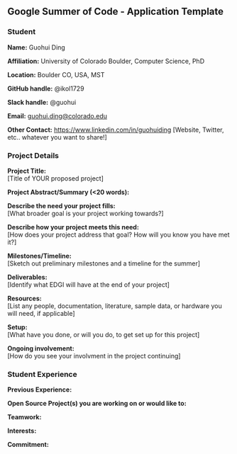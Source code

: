 ## Google Summer of Code - Application Template

### Student

**Name:** Guohui Ding

**Affiliation:** University of Colorado Boulder, Computer Science, PhD

**Location:** Boulder CO, USA, MST

**GitHub handle:** @ikol1729

**Slack handle:** @guohui

**Email:** guohui.ding@colorado.edu

**Other Contact:**  https://www.linkedin.com/in/guohuiding
[Website, Twitter, etc.. whatever you want to share!]

### Project Details

**Project Title:**  
[Title of YOUR proposed project]

**Project Abstract/Summary (<20 words):**  

**Describe the need your project fills:**  
[What broader goal is your project working towards?]

**Describe how your project meets this need:**  
[How does your project address that goal? How will you know you have met it?]

**Milestones/Timeline:**  
[Sketch out preliminary milestones and a timeline for the summer]

**Deliverables:**  
[Identify what EDGI will have at the end of your project]

**Resources:**  
[List any people, documentation, literature, sample data, or hardware you will need, if applicable]

**Setup:**  
[What have you done, or will you do, to get set up for this project]

**Ongoing involvement:**  
[How do you see your involvment in the project continuing]

### Student Experience

**Previous Experience:**

**Open Source Project(s) you are working on or would like to:**

**Teamwork:**

**Interests:**

**Commitment:**
